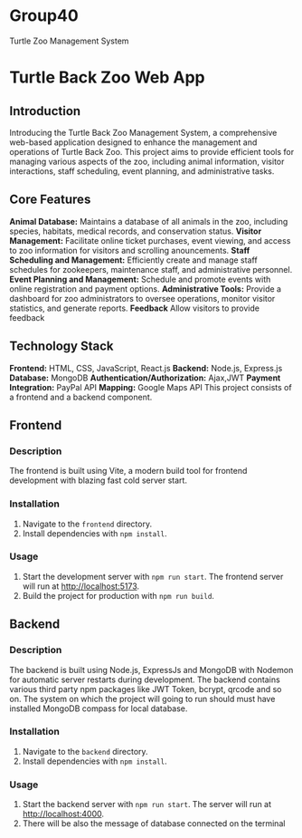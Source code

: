 # Group40
Turtle Zoo Management System
# Turtle Back Zoo Web App

## Introduction
Introducing the Turtle Back Zoo Management System, a comprehensive web-based application designed to enhance the management and operations of Turtle Back Zoo. This project aims to provide efficient tools for managing various aspects of the zoo, including animal information, visitor interactions, staff scheduling, event planning, and administrative tasks.

## Core Features
 **Animal Database:** Maintains a database of all animals in the zoo, including species, habitats, medical records, and conservation status.
 **Visitor Management:** Facilitate online ticket purchases, event viewing, and access to zoo information for visitors and scrolling anouncements.
 **Staff Scheduling and Management:** Efficiently create and manage staff schedules for zookeepers, maintenance staff, and administrative personnel.
 **Event Planning and Management:** Schedule and promote events with online registration and payment options.
 **Administrative Tools:** Provide a dashboard for zoo administrators to oversee operations, monitor visitor statistics, and generate reports.
 **Feedback** Allow visitors to provide feedback 
## Technology Stack
 **Frontend:** HTML, CSS, JavaScript, React.js
 **Backend:** Node.js, Express.js
 **Database:** MongoDB
 **Authentication/Authorization:** Ajax,JWT
 **Payment Integration:** PayPal API
 **Mapping:** Google Maps API
This project consists of a frontend and a backend component.
## Frontend
### Description
The frontend is built using Vite, a modern build tool for frontend development with blazing fast cold server start.
### Installation
1. Navigate to the `frontend` directory.
2. Install dependencies with `npm install`.
### Usage
1. Start the development server with `npm run start`. The frontend server will run at [http://localhost:5173](http://localhost:5173).
2. Build the project for production with `npm run build`.
## Backend
### Description
The backend is built using Node.js, ExpressJs and MongoDB with Nodemon for automatic server restarts during development.
The backend contains various third party npm packages like JWT Token, bcrypt, qrcode and so on.
The system on which the project will going to run should must have installed MongoDB compass for local database.
### Installation
1. Navigate to the `backend` directory.
2. Install dependencies with `npm install`.
### Usage
1. Start the backend server with `npm run start`. The server will run at [http://localhost:4000](http://localhost:4000).
2. There will be also the message of database connected on the terminal
